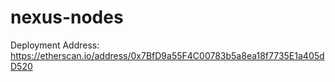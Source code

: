 # nexus-nodes

Deployment Address: https://etherscan.io/address/0x7BfD9a55F4C00783b5a8ea18f7735E1a405dD520
